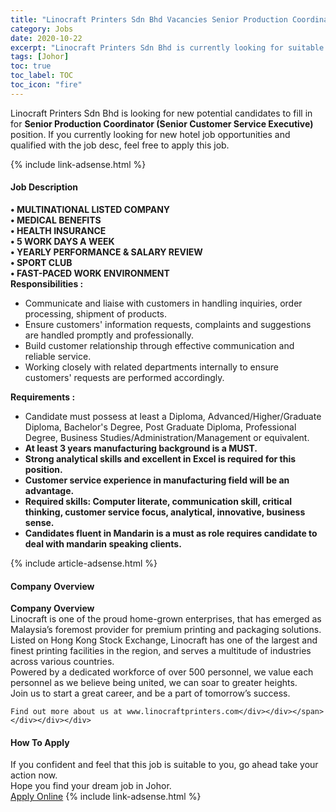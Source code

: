 ```yaml
---
title: "Linocraft Printers Sdn Bhd Vacancies Senior Production Coordinator (Senior Customer Service Executive)" 
category: Jobs 
date: 2020-10-22 
excerpt: "Linocraft Printers Sdn Bhd is currently looking for suitable person to fill in the Senior Production Coordinator (Senior Customer Service Executive) which positioned at Johor" 
tags: [Johor] 
toc: true 
toc_label: TOC 
toc_icon: "fire" 
--- 
```


<p>Linocraft Printers Sdn Bhd is looking for new potential candidates to fill in for <b>Senior Production Coordinator (Senior Customer Service Executive)</b> position. If you currently looking for new hotel job opportunities and qualified with the job desc, feel free to apply this job.
</p>{% include link-adsense.html %} 
<div><div><h4>Job Description</h4></div><div><div><span><div><div><strong>&#8226; MULTINATIONAL LISTED COMPANY<br>&#8226; MEDICAL BENEFITS</strong></div><div><strong>&#8226; HEALTH INSURANCE</strong><br><strong>&#8226; 5 WORK DAYS A WEEK<br>&#8226; YEARLY PERFORMANCE &amp; SALARY REVIEW<br>&#8226; SPORT CLUB</strong></div><div><strong>&#8226; FAST-PACED WORK ENVIRONMENT</strong></div><div><strong>Responsibilities :</strong></div><ul><li>Communicate and liaise with customers in handling inquiries, order processing, shipment of products.</li><li>Ensure customers' information requests, complaints and suggestions are handled promptly and professionally.</li><li>Build customer relationship through effective communication and reliable service.</li><li>Working closely with related departments internally to ensure customers' requests are performed accordingly.</li></ul><div><strong>Requirements :</strong></div><ul><li>Candidate must possess at least a Diploma, Advanced/Higher/Graduate Diploma, Bachelor's Degree, Post Graduate Diploma,&#160;Professional Degree, Business Studies/Administration/Management or equivalent.</li><li><b>At least 3 years manufacturing background is a MUST.</b></li><li><b>Strong analytical skills and excellent in Excel is required for this position.</b></li><li><b>Customer service experience in manufacturing field will be an advantage.</b></li><li><strong>Required skills: Computer literate, communication skill, critical thinking, customer service focus, analytical, innovative, business sense.</strong></li><li><strong>Candidates fluent in Mandarin is a must as role requires candidate to deal with mandarin speaking clients.</strong></li></ul></div></span></div></div></div> 
{% include article-adsense.html %} 
<div><div><h4>Company Overview</h4></div><div><div><span><div><div>
<strong>Company Overview</strong></div>
<div>
<div>
		Linocraft is one of the proud home-grown enterprises, that has emerged as Malaysia&#8217;s foremost provider for premium printing and packaging solutions.</div>
<div>
		Listed on Hong Kong Stock Exchange, Linocraft has one of the largest and finest printing facilities in the region, and serves a multitude of industries across various countries.</div>
<div>
		Powered by a dedicated workforce of over 500 personnel, we value each personnel as we believe being united, we can soar to greater heights.</div>
<div>
		Join us to start a great career, and be a part of tomorrow&#8217;s success.</div>
	
	Find out more about us at www.linocraftprinters.com</div></div></span></div></div></div> 
#### How To Apply 
If you confident and feel that this job is suitable to you, go ahead take your action now. <br/> 
Hope you find your dream job in Johor. <br/> 
<a href="https://www.jobstreet.com.my/en/job/senior-production-coordinator-senior-customer-service-executive-4397667?jobId=jobstreet-my-job-4397667" class="btn btn--info" target="_blank" rel="nofollow noopenner">Apply Online</a> 
{% include link-adsense.html %} 